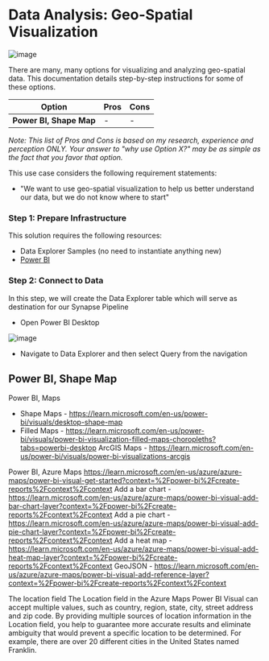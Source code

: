 # Data Analysis: Geo-Spatial Visualization

![image](https://user-images.githubusercontent.com/44923999/205741474-6f1e333d-bc35-48b0-831d-4a8e38e31af9.png)

There are many, many options for visualizing and analyzing geo-spatial data. This documentation details step-by-step instructions for some of these options.

| Option | Pros | Cons |
| ----- | ----- | ----- |
| **Power BI, Shape Map** | - | - |

_Note: This list of Pros and Cons is based on my research, experience and perception ONLY. Your answer to "why use Option X?" may be as simple as the fact that you favor that option._

This use case considers the following requirement statements:

* "We want to use geo-spatial visualization to help us better understand our data, but we do not know where to start"

### Step 1: Prepare Infrastructure

This solution requires the following resources:

* Data Explorer Samples (no need to instantiate anything new)
* [Power BI](https://powerbi.microsoft.com/en-us/desktop/)

### Step 2: Connect to Data

In this step, we will create the Data Explorer table which will serve as destination for our Synapse Pipeline

* Open Power BI Desktop

![image](https://user-images.githubusercontent.com/44923999/205939249-dbdd2005-e07c-4ba8-9480-9d2243a9a038.png)


* Navigate to Data Explorer and then select Query from the navigation

## Power BI, Shape Map

Power BI, Maps
* Shape Maps - https://learn.microsoft.com/en-us/power-bi/visuals/desktop-shape-map
* Filled Maps - https://learn.microsoft.com/en-us/power-bi/visuals/power-bi-visualization-filled-maps-choropleths?tabs=powerbi-desktop
ArcGIS Maps - https://learn.microsoft.com/en-us/power-bi/visuals/power-bi-visualizations-arcgis

Power BI, Azure Maps
https://learn.microsoft.com/en-us/azure/azure-maps/power-bi-visual-get-started?context=%2Fpower-bi%2Fcreate-reports%2Fcontext%2Fcontext
Add a bar chart - https://learn.microsoft.com/en-us/azure/azure-maps/power-bi-visual-add-bar-chart-layer?context=%2Fpower-bi%2Fcreate-reports%2Fcontext%2Fcontext
Add a pie chart - https://learn.microsoft.com/en-us/azure/azure-maps/power-bi-visual-add-pie-chart-layer?context=%2Fpower-bi%2Fcreate-reports%2Fcontext%2Fcontext
Add a heat map - https://learn.microsoft.com/en-us/azure/azure-maps/power-bi-visual-add-heat-map-layer?context=%2Fpower-bi%2Fcreate-reports%2Fcontext%2Fcontext
GeoJSON - https://learn.microsoft.com/en-us/azure/azure-maps/power-bi-visual-add-reference-layer?context=%2Fpower-bi%2Fcreate-reports%2Fcontext%2Fcontext

The location field
The Location field in the Azure Maps Power BI Visual can accept multiple values, such as country, region, state, city, street address and zip code. By providing multiple sources of location information in the Location field, you help to guarantee more accurate results and eliminate ambiguity that would prevent a specific location to be determined. For example, there are over 20 different cities in the United States named Franklin.
